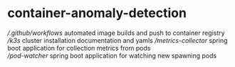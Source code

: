 # container-anomaly-detection
*/.github/workflows* automated image builds and push to container registry 
*/k3s*               cluster installation documentation and yamls
*/metrics-collector* spring boot application for collection metrics from pods  
*/pod-watcher*       spring boot application for watching new spawning pods  
